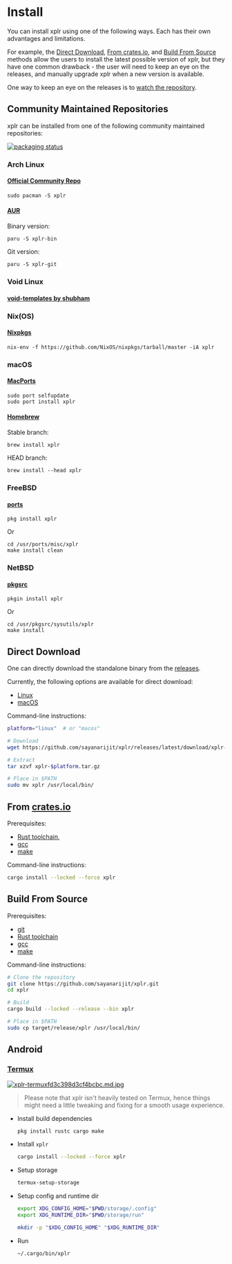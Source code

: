 Install
=======

You can install xplr using one of the following ways. Each has their own
advantages and limitations.

For example, the [Direct Download][1],
[From crates.io][2], and
[Build From Source][3] methods allow the users to install the
latest possible version of xplr, but they have one common drawback - the user
will need to keep an eye on the releases, and manually upgrade xplr when a new
version is available.

One way to keep an eye on the releases is to
[watch the repository][4].


Community Maintained Repositories
---------------------------------

xplr can be installed from one of the following community maintained
repositories:

[![packaging status][5]][6]


### Arch Linux

#### [Official Community Repo][7]

```
sudo pacman -S xplr
```

#### [AUR][8]

Binary version:

```
paru -S xplr-bin
```

Git version:

```
paru -S xplr-git
```

### Void Linux

#### [void-templates by shubham][9]

### Nix(OS)

#### [Nixpkgs][10]

```
nix-env -f https://github.com/NixOS/nixpkgs/tarball/master -iA xplr
```

### macOS

#### [MacPorts][11]

```
sudo port selfupdate
sudo port install xplr
```

#### [Homebrew][12]

Stable branch:

```
brew install xplr
```

HEAD branch:

```
brew install --head xplr
```

### FreeBSD

#### [ports][13]

```
pkg install xplr
```

Or

```
cd /usr/ports/misc/xplr
make install clean
```

### NetBSD

#### [pkgsrc][14]

```
pkgin install xplr
```

Or

```
cd /usr/pkgsrc/sysutils/xplr
make install
```


Direct Download
---------------

One can directly download the standalone binary from the
[releases][15].

Currently, the following options are available for direct download:

- [Linux][16]
- [macOS][17]

Command-line instructions:

```bash
platform="linux"  # or "macos"

# Download
wget https://github.com/sayanarijit/xplr/releases/latest/download/xplr-$platform.tar.gz

# Extract
tar xzvf xplr-$platform.tar.gz

# Place in $PATH
sudo mv xplr /usr/local/bin/
```


From [crates.io][18]
-----------------------------------------------

Prerequisites:

- [Rust toolchain][19],
- [gcc][20]
- [make][21]

Command-line instructions:

```bash
cargo install --locked --force xplr
```


Build From Source
-----------------

Prerequisites:

- [git][22]
- [Rust toolchain][19]
- [gcc][20]
- [make][21]

Command-line instructions:

```bash
# Clone the repository
git clone https://github.com/sayanarijit/xplr.git
cd xplr

# Build
cargo build --locked --release --bin xplr

# Place in $PATH
sudo cp target/release/xplr /usr/local/bin/
```


Android
-------

### [Termux][23]

[![xplr-termuxfd3c398d3cf4bcbc.md.jpg][24]][25]

> Please note that xplr isn't heavily tested on Termux, hence things might
> need a little tweaking and fixing for a smooth usage experience.

- Install build dependencies

  ```bash
  pkg install rustc cargo make
  ```

- Install `xplr`

  ```bash
  cargo install --locked --force xplr
  ```

- Setup storage

  ```bash
  termux-setup-storage
  ```

- Setup config and runtime dir

  ```bash
  export XDG_CONFIG_HOME="$PWD/storage/.config"
  export XDG_RUNTIME_DIR="$PWD/storage/run"

  mkdir -p "$XDG_CONFIG_HOME" "$XDG_RUNTIME_DIR"
  ```

- Run
  ```bash
  ~/.cargo/bin/xplr
  ```


[1]:#direct-download
[2]:#from-a-hrefhttpscratesiocratesxplrcratesioa
[3]:#build-from-source
[4]:https://github.com/sayanarijit/xplr/watchers
[5]:https://repology.org/badge/vertical-allrepos/xplr.svg
[6]:https://repology.org/project/xplr/versions
[7]:https://archlinux.org/packages/community/x86_64/xplr
[8]:https://aur.archlinux.org/packages/?O=0&SeB=n&K=xplr&outdated=&SB=n&SO=a&PP=50&do_Search=Go
[9]:https://github.com/shubham-cpp/void-pkg-templates
[10]:https://github.com/NixOS/nixpkgs/blob/master/pkgs/applications/misc/xplr
[11]:https://ports.macports.org/port/xplr
[12]:https://formulae.brew.sh/formula/xplr
[13]:https://cgit.freebsd.org/ports/plain/misc/xplr/
[14]:https://pkgsrc.se/sysutils/xplr
[15]:https://github.com/sayanarijit/xplr/releases
[16]:https://github.com/sayanarijit/xplr/releases/latest/download/xplr-linux.tar.gz
[17]:https://github.com/sayanarijit/xplr/releases/latest/download/xplr-macos.tar.gz
[18]:https://crates.io/crates/xplr
[19]:https://www.rust-lang.org/tools/install
[20]:https://gcc.gnu.org/
[21]:https://www.gnu.org/software/make/
[22]:https://git-scm.com/
[23]:https://termux.com/
[24]:https://s3.gifyu.com/images/xplr-termuxfd3c398d3cf4bcbc.md.jpg
[25]:https://gifyu.com/image/tF2D
